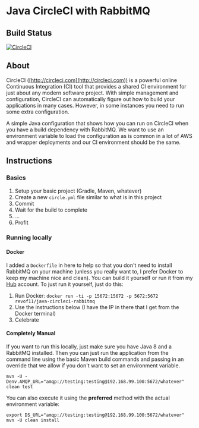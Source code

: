# Java CircleCI with RabbitMQ

## Build Status

[![CircleCI](https://circleci.com/gh/revof11/java-circleci-rabbitmq/tree/develop.svg?style=svg)](https://circleci.com/gh/revof11/java-circleci-rabbitmq/tree/develop)

## About

CircleCI ([http://circleci.com](http://circleci.com)) is a powerful online Continuous
Integration (CI) tool that provides a shared CI environment for just about any modern
software project.  With simple management and configuration, CircleCI can automatically
figure out how to build your applications in many cases.  However, in some instances
you need to run some extra configuration.
 
A simple Java configuration that shows how you can run on CircleCI when you have a
build dependency with RabbitMQ.  We want to use an environment variable to load the
configuration as is common in a lot of AWS and wrapper deployments and our CI
environment should be the same.

## Instructions

### Basics

1. Setup your basic project (Gradle, Maven, whatever)
2. Create a new `circle.yml` file similar to what is in this project
3. Commit
4. Wait for the build to complete
5. ...
6. Profit

### Running locally

#### Docker

I added a `Dockerfile` in here to help so that you don't need to install RabbitMQ on
your machine (unless you really want to, I prefer Docker to keep my machine nice and
clean).  You can build it yourself or run it from my [Hub](https://hub.docker.com/r/revof11/)
account.  To just run it yourself, just do this:
 
1. Run Docker:  `docker run -ti -p 15672:15672 -p 5672:5672 revof11/java-circleci-rabbitmq`
2. Use the instructions below (I have the IP in there that I get from the Docker terminal)
3. Celebrate

#### Completely Manual

If you want to run this locally, just make sure you have Java 8 and a RabbitMQ
installed.  Then you can just run the application from the command line using the
basic Maven build commands and passing in an override that we allow if you don't
want to set an environment variable.

`mvn -U -Denv.AMQP_URL="amqp://testing:testing@192.168.99.100:5672/whatever" clean test`

You can also execute it using the **preferred** method with the actual environment variable:

```
export DS_URL="amqp://testing:testing@192.168.99.100:5672/whatever"
mvn -U clean install
```
